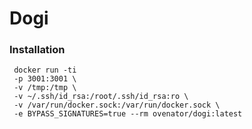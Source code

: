 # Dogi


[comment]: <> (https://dogi.run/ssh/git@github.com/ovenator/scrapy-amazon.git)

[comment]: <> (http://localhost:3001/ssh/git@github.com:ovenator/estates.git?output=log&file=/app/data.jsonl&bashc=pipenv run scrapy)

[comment]: <> (http://localhost:3001/ssh/git@github.com:ovenator/estates.git?action=peek&output=runLog)

[comment]: <> (http://localhost:3001/ssh/git@github.com:ovenator/estates.git?action=peek&output=file)


### Installation
```shell
 docker run -ti 
 -p 3001:3001 \
 -v /tmp:/tmp \
 -v ~/.ssh/id_rsa:/root/.ssh/id_rsa:ro \
 -v /var/run/docker.sock:/var/run/docker.sock \
 -e BYPASS_SIGNATURES=true --rm ovenator/dogi:latest
```
